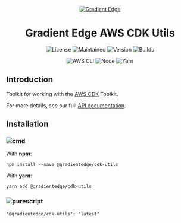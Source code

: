 <div align='center'>

<a href="https://gradientedge.com">![Gradient Edge][logo]</a>

# Gradient Edge AWS CDK Utils

![License][license]
![Maintained][maintained]
![Version][version]
![Builds][builds]

![AWS CLI][aws-cli-badge]
![Node][node-badge]
![Yarn][yarn-badge]

</div>

## Introduction

Toolkit for working with the [AWS CDK][aws-cdk] Toolkit.

For more details, see our full [API documentation](https://gradientedge.github.io/cdk-utils/).

## Installation

### ![cmd]

With **npm**:

```shell
npm install --save @gradientedge/cdk-utils
```

With **yarn**:

```shell
yarn add @gradientedge/cdk-utils
```

### ![purescript]

```
"@gradientedge/cdk-utils": "latest"
```

<!-- references -->

[aws-cdk]: https://docs.aws.amazon.com/cdk/latest/guide/home.html
[builds]: https://img.shields.io/badge/builds-passing-green?logo=github-actions&style=for-the-badge&logoColor=F8F8F5
[cmd]: https://img.shields.io/badge/command--line-4D4D4D?logo=windows-terminal&style=for-the-badge
[license]: https://img.shields.io/badge/license-MIT-green?logo=github&style=for-the-badge
[logo]: https://cdn-images-1.medium.com/max/980/1*WsecR3i1TM7DbxKW_3VNQA@2x.png
[maintained]: https://img.shields.io/badge/maintained-YES-green?style=for-the-badge
[version]: https://img.shields.io/badge/version-3.0.6-green?logo=npm&style=for-the-badge
[node-badge]: https://img.shields.io/badge/node-14.18.2-green?logo=npm&style=for-the-badge
[purescript]: https://img.shields.io/badge/package.json-4D4D4D?logo=purescript&style=for-the-badge
[yarn-badge]: https://img.shields.io/badge/yarn-1.22.10-green?logo=yarn&style=for-the-badge
[aws-cli-badge]: https://img.shields.io/badge/aws--cli-2.2.2-777BB4?logo=amazon-aws&style=for-the-badge
